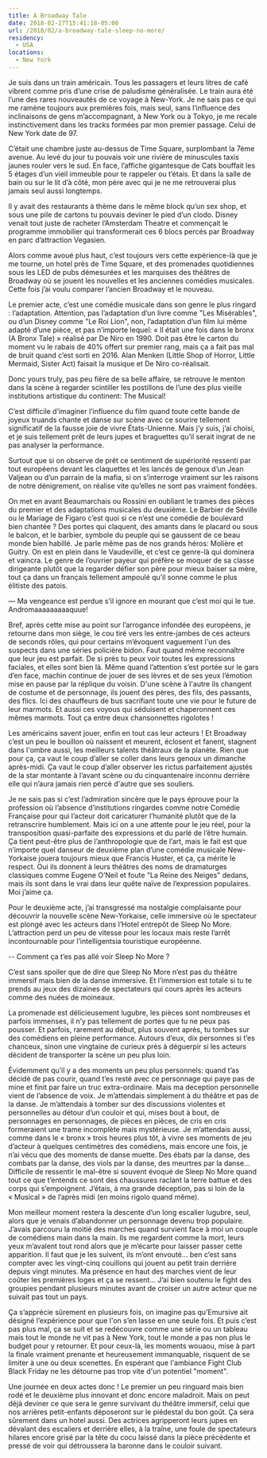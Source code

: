 ```yaml
---
title: A Broadway Tale
date: 2018-02-27T15:41:18-05:00
url: /2018/02/a-broadway-tale-sleep-no-more/
residency:
  - USA
locations:
  - New York
---
```


Je suis dans un train américain. Tous les passagers et leurs litres de café vibrent comme pris d’une crise de paludisme généralisée.
Le train aura été l’une des rares nouveautés de ce voyage à New-York. Je ne sais pas ce qui me ramène toujours aux premières fois, mais seul, sans l’influence des inclinaisons de gens m’accompagnant, à New York ou à Tokyo, je me recale instinctivement dans les tracks formées par mon premier passage. Celui de New York date de 97.

C’était une chambre juste au-dessus de Time Square, surplombant la 7ème avenue. Au levé du jour tu pouvais voir une rivière de minuscules taxis jaunes rouler vers le sud. En face, l’affiche gigantesque de Cats bouffait les 5 étages d’un vieil immeuble pour te rappeler ou t’étais. Et dans la salle de bain ou sur le lit d’à côté, mon père avec qui je ne me retrouverai plus jamais seul aussi longtemps.

Il y avait des restaurants à thème dans le même block qu’un sex shop, et sous une pile de cartons tu pouvais deviner le pied d’un clodo. Disney venait tout juste de racheter l’Amsterdam Theatre et commençait le programme immobilier qui transformerait ces 6 blocs percés par Broadway en parc d’attraction Vegasien.

Alors comme avoué plus haut, c’est toujours vers cette expérience-là que je me tourne, un hotel près de Time Square, et des promenades quotidiennes sous les LED de pubs démesurées et les marquises des théâtres de Broadway où se jouent les nouvelles et les anciennes comédies musicales. Cette fois j’ai voulu comparer l’ancien Broadway et le nouveau.

Le premier acte, c’est une comédie musicale dans son genre le plus ringard : l’adaptation. Attention, pas l’adaptation d’un livre comme "Les Misérables", ou d’un Disney comme "Le Roi Lion", non, l’adaptation d’un film lui même adapté d’une pièce, et pas n’importe lequel: « Il était une fois dans le bronx (A Bronx Tale) » réalisé par De Niro en 1990.
Doit pas être le carton du moment vu le rabais de 40% offert sur premier rang, mais ça a fait pas mal de bruit quand c’est sorti en 2016. Alan Menken (Little Shop of Horror, Little Mermaid, Sister Act) faisait la musique et De Niro co-réalisait.

Donc yours truly, pas peu fière de sa belle affaire, se retrouve le menton dans la scène à regarder scintiller les postillons de l’une des plus vieille institutions artistique du continent: The Musical!

C’est difficile d’imaginer l’influence du film quand toute cette bande de joyeux truands chante et danse sur scène avec ce sourire tellement significatif de la fausse joie de vivre États-Unienne. Mais j’y suis, j’ai choisi, et je suis tellement prêt de leurs jupes et braguettes qu’il serait ingrat de ne pas analyser la performance.

Surtout que si on observe de prêt ce sentiment de supériorité ressenti par tout européens devant les claquettes et les lancés de genoux d’un Jean Valjean ou d’un parrain de la mafia, si on s’interroge vraiment sur les raisons de notre dénigrement, on réalise vite qu’elles ne sont pas vraiment fondées.

On met en avant Beaumarchais ou Rossini en oubliant le trames des pièces du premier et des adaptations musicales du deuxième. Le Barbier de Séville ou le Mariage de Figaro c’est quoi si ce n’est une comédie de boulevard bien chantée ? Des portes qui claquent, des amants dans le placard ou sous le balcon, et le barbier, symbole du peuple qui se gaussent de ce beau monde bien habillé. Je parle même pas de nos grands héros: Molière et Guitry. On est en plein dans le Vaudeville, et c’est ce genre-là qui dominera et vaincra. Le genre de l’ouvrier payeur qui préfère se moquer de sa classe dirigeante plutôt que la regarder défier son père pour mieux baiser sa mère, tout ça dans un français tellement ampoulé qu’il sonne comme le plus élitiste des patois.

— Ma vengeance est perdue s’il ignore en mourant que c’est moi qui le tue. Andromaaaaaaaaaquue!

Bref, après cette mise au point sur l’arrogance infondée des européens, je retourne dans mon siège, le cou tiré vers les entre-jambes de ces acteurs de seconds rôles, qui pour certains m’évoquent vaguement l'un des suspects dans une séries policière bidon. 
Faut quand même reconnaître que leur jeu est parfait. De si près tu peux voir toutes les expressions faciales, et elles sont bien là. Même quand l’attention s’est portée sur le gars d’en face, machin continue de jouer de ses lèvres et de ses yeux l’émotion mise en pause par la réplique du voisin. 
D'une scène à l'autre ils changent de costume et de personnage, ils jouent des pères, des fils, des passants, des flics. Ici des chauffeurs de bus sacrifiant toute une vie pour le future de leur marmots. Et aussi ces voyous qui séduisent et chaperonnent ces mêmes marmots. Tout ça entre deux chansonnettes rigolotes ! 

Les américains savent jouer, enfin en tout cas leur acteurs ! Et Broadway c’est un peu le bouillon où naissent et meurent, éclosent et fanent, stagnent dans l'ombre aussi, les meilleurs talents théâtraux de la planète. Rien que pour ça, ça vaut le coup d’aller se coller dans leurs genoux un dimanche après-midi. Ça vaut le coup d’aller observer les rictus parfaitement ajustés de la star montante à l’avant scène ou du cinquantenaire inconnu derrière elle qui n’aura jamais rien percé d'autre que ses souliers.

Je ne sais pas si c’est l’admiration sincère que le pays éprouve pour la profession où l’absence d’institutions ringardes comme notre Comédie Française pour qui l’acteur doit caricaturer l’humanité plutôt que de la retranscrire humblement. Mais ici on a une attente pour le jeu réel, pour la transposition quasi-parfaite des expressions et du parlé de l’être humain. Ça tient peut-être plus de l’anthropologie que de l’art, mais le fait est que n’importe quel danseur de deuxième plan d’une comédie musicale New-Yorkaise jouera toujours mieux que Francis Huster, et ça, ça mérite le respect.
Oui ils donnent à leurs théâtres des noms de dramaturges classiques comme Eugene O’Neil et foute "La Reine des Neiges" dedans, mais ils sont dans le vrai dans leur quête naïve de l’expression populaires. Moi j’aime ça. 

Pour le deuxième acte, j’ai transgressé ma nostalgie complaisante pour découvrir la nouvelle scène New-Yorkaise, celle immersive où le spectateur est plongé avec les acteurs dans l’Hotel entrepôt de Sleep No More. L’attraction perd un peu de vitesse pour les locaux mais reste l’arrêt incontournable pour l’intelligentsia touristique européenne.

-- Comment ça t’es pas allé voir Sleep No More ?

C’est sans spoiler que de dire que Sleep No More n’est pas du théâtre immersif mais bien de la danse immersive. Et l’immersion est totale si tu te prends au jeux des dizaines de spectateurs qui cours après les acteurs comme des nuées de moineaux.

La promenade est délicieusement lugubre, les pièces sont nombreuses et parfois immenses, il n’y pas tellement de portes que tu ne peux pas pousser. Et parfois, rarement au début, plus souvent après, tu tombes sur des comédiens en pleine performance. Autours d’eux, dix personnes si t’es chanceux, sinon une vingtaine de curieux près à déguerpir si les acteurs décident de transporter la scène un peu plus loin.

Évidemment qu’il y a des moments un peu plus personnels: quand t’as décidé de pas courir, quand t’es resté avec ce personnage qui paye pas de mine et finit par faire un truc extra-ordinaire. Mais ma deception personnelle vient de l’absence de voix. Je m’attendais simplement à du théâtre et pas de la danse. Je m’attendais à tomber sur des discussions violentes et personnelles au détour d’un couloir et qui, mises bout à bout, de personnages en personnages, de pièces en pièces, de cris en cris formeraient une trame incomplète mais mystérieuse. Je m’attendais aussi, comme dans le « bronx » trois heures plus tôt, à vivre ses moments de jeu d’acteur à quelques centimètres des comédiens, mais encore une fois, je n’ai vécu que des moments de danse muette. Des ébats par la danse, des combats par la danse, des viols par la danse, des meurtres par la danse… Difficile de ressentir le mal-être si souvent évoqué de Sleep No More quand tout ce que t’entends ce sont des chaussures raclant la terre battue et des corps qui s’empoignent. J’étais, à ma grande déception, pas si loin de la « Musical » de l’après midi (en moins rigolo quand même).

Mon meilleur moment restera la descente d’un long escalier lugubre, seul, alors que je venais d’abandonner un personnage devenu trop populaire. J’avais parcouru la  moitié des marches quand survient face à moi un couple de comédiens main dans la main. Ils me regardent comme la mort, leurs yeux m’avalent tout rond alors que je m’écarte pour laisser passer cette apparition. Il faut que je les suivent, ils m’ont envouté… ben c’est sans compter avec les vingt-cinq couillons qui jouent au petit train derrière depuis vingt minutes. Ma présence en haut des marches vient de leur coûter les premières loges et ça se ressent… J’ai bien soutenu le fight des groupies pendant plusieurs minutes avant de croiser un autre acteur que ne suivait pas tout un pays.

Ça s’apprécie sûrement en plusieurs fois, on imagine pas qu’Emursive ait désigné l’expérience pour que l'on s’en lasse en une seule fois. Et puis c’est pas plus mal, ça se suit et se redécouvre comme une série ou un tableau mais tout le monde ne vit pas à New York, tout le monde a pas non plus le budget pour y retourner. Et pour ceux-là, les moments wouaou, mise à part la finale vraiment prenante et heureusement immanquable, risquent de se limiter à une ou deux scenettes. En espérant que l'ambiance Fight Club Black Friday ne les détourne pas trop vite d'un potentiel "moment".

Une journée en deux actes donc ! Le premier un peu ringuard mais bien rodé et le deuxième plus innovant et donc encore maladroit. Mais on peut déjà deviner ce que sera le genre survivant du théâtre immersif, celui que nos arrières petit-enfants déposeront sur le piédestal du bon goût. 
Ça sera sûrement dans un hotel aussi. Des actrices agripperont leurs jupes en dévalant des escaliers et derrière elles, à la traîne, une foule de spectateurs hilares encore grisé par la tête du cocu laissé dans la pièce précédente et pressé de voir qui détroussera la baronne dans le couloir suivant.

